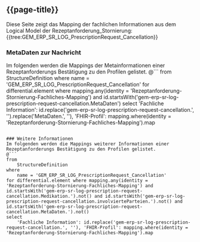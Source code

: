 ## {{page-title}}

Diese Seite zeigt das Mapping der fachlichen Informationen aus dem Logical Model der Rezeptanforderung_Stornierung: {{tree:GEM_ERP_SR_LOG_PrescriptionRequest_Cancellation}}

### MetaDaten zur Nachricht
Im folgenden werden die Mappings der Metainformationen einer Rezeptanforderungs Bestätigung zu den Profilen gelistet.
@```
from
	StructureDefinition
where
	name = 'GEM_ERP_SR_LOG_PrescriptionRequest_Cancellation'
for differential.element where mapping.any(identity = 'Rezeptanforderung-Stornierung-Fachliches-Mapping') and id.startsWith('gem-erp-sr-log-prescription-request-cancellation.MetaDaten')
select
	'Fachliche Information': id.replace('gem-erp-sr-log-prescription-request-cancellation.', '').replace('MetaDaten.', ''), 'FHIR-Profil': mapping.where(identity = 'Rezeptanforderung-Stornierung-Fachliches-Mapping').map
```

### Weitere Informationen
Im folgenden werden die Mappings weiterer Informationen einer Rezeptanforderungs Bestätigung zu den Profilen gelistet.
@```
from
	StructureDefinition
where
	name = 'GEM_ERP_SR_LOG_PrescriptionRequest_Cancellation'
for differential.element where mapping.any(identity = 'Rezeptanforderung-Stornierung-Fachliches-Mapping') and id.startsWith('gem-erp-sr-log-prescription-request-cancellation.Medikation.').not() and id.startsWith('gem-erp-sr-log-prescription-request-cancellation.involvierteParteien.').not() and id.startsWith('gem-erp-sr-log-prescription-request-cancellation.MetaDaten.').not()
select
	'Fachliche Information': id.replace('gem-erp-sr-log-prescription-request-cancellation.', ''), 'FHIR-Profil': mapping.where(identity = 'Rezeptanforderung-Stornierung-Fachliches-Mapping').map
```
